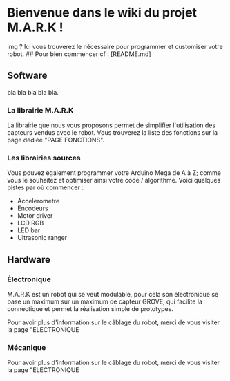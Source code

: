 # Bienvenue dans le wiki du projet M.A.R.K ! 
img ?
Ici vous trouverez le nécessaire pour programmer et customiser votre robot. 
## Pour bien commencer 
cf : [README.md] 
## Software
bla bla bla bla bla.
### La librairie M.A.R.K
La librairie que nous vous proposons permet de simplifier l'utilisation des capteurs vendus avec le robot.  Vous trouverez la liste des fonctions sur la page dédiée "PAGE FONCTIONS".
### Les librairies sources
Vous pouvez également programmer votre Arduino Mega de A à Z; comme vous le souhaitez et optimiser ainsi votre code / algorithme. Voici quelques pistes par où commencer : 
* Accelerometre
* Encodeurs
* Motor driver
* LCD RGB
* LED bar
* Ultrasonic ranger

## Hardware

### Électronique <br />
M.A.R.K est un robot qui se veut modulable, pour cela son électronique se base un maximum sur un maximum de capteur GROVE, qui facilite la connectique et permet la réalisation simple de prototypes. 

Pour avoir plus d'information sur le câblage du robot, merci de vous visiter la page "ELECTRONIQUE
### Mécanique
Pour avoir plus d'information sur le câblage du robot, merci de vous visiter la page "ELECTRONIQUE
